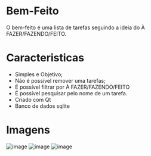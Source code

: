 # Bem-Feito

O bem-feito é uma lista de tarefas seguindo a ideia do À FAZER/FAZENDO/FEITO.

# Caracteristicas

* Simples e Objetivo;
* Não é possível remover uma tarefas;
* É possível filtrar por À FAZER/FAZENDO/FEITO
* É possível pesquisar pelo nome de um tarefa.
* Criado com Qt
* Banco de dados sqlite

# Imagens

![image](https://github.com/igorpadua/well-done/assets/40117861/e90d90bb-a484-42c9-b108-bd369c0758aa)
![image](https://github.com/igorpadua/well-done/assets/40117861/58731270-7604-4a4e-8ede-1da403044c7c)
![image](https://github.com/igorpadua/well-done/assets/40117861/71926090-d056-49e3-a769-6967716918ea)
